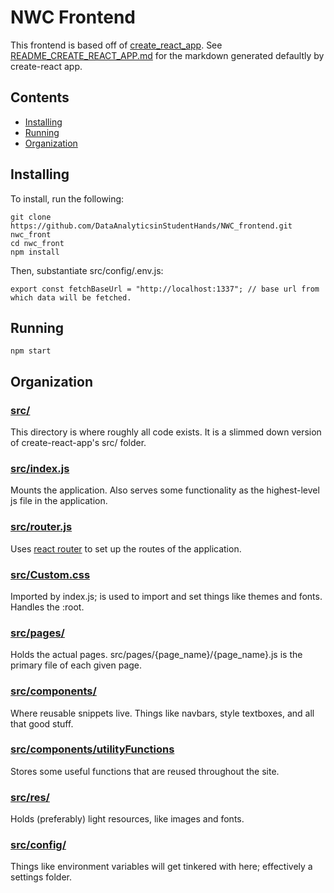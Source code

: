 # NWC Frontend
This frontend is based off of [create_react_app](https://create-react-app.dev/). See [README_CREATE_REACT_APP.md](README_CREATE_REACT_APP.md) for the markdown generated defaultly by create-react app.

## Contents
- [Installing](#installing)
- [Running](#running)
- [Organization](#organization)

## Installing <a id="installing"></a>
To install, run the following:

    git clone https://github.com/DataAnalyticsinStudentHands/NWC_frontend.git nwc_front
    cd nwc_front
    npm install

Then, substantiate src/config/.env.js:

    export const fetchBaseUrl = "http://localhost:1337"; // base url from which data will be fetched.
    

## Running <a id="running"></a>
    npm start

## Organization <a id="organization"></a>

### [src/](src/)
This directory is where roughly all code exists. It is a slimmed down version of create-react-app's src/ folder.

### [src/index.js](src/index.js)
Mounts the application. Also serves some functionality as the highest-level js file in the application.

### [src/router.js](src/router.js)
Uses [react router](https://reactrouter.com/web/guides/quick-start) to set up the routes of the application.

### [src/Custom.css](src/Custom.css)
Imported by index.js; is used to import and set things like themes and fonts. Handles the :root.

### [src/pages/](src/pages/)
Holds the actual pages. src/pages/{page_name}/{page_name}.js is the primary file of each given page.

### [src/components/](src/components/)
Where reusable snippets live. Things like navbars, style textboxes, and all that good stuff.

### [src/components/utilityFunctions](src/components/utilityFunctions)
Stores some useful functions that are reused throughout the site.

### [src/res/](src/res/)
Holds (preferably) light resources, like images and fonts.

### [src/config/](src/config/)
Things like environment variables will get tinkered with here; effectively a settings folder.